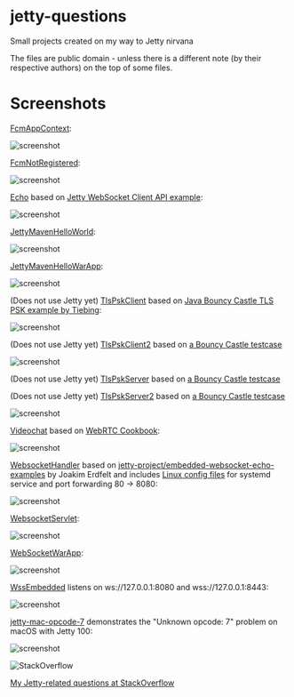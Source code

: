 jetty-questions
==========

Small projects created on my way to Jetty nirvana

The files are public domain - unless there is a different note (by their respective authors) on the top of some files.

Screenshots
==========

[FcmAppContext](https://github.com/afarber/jetty-questions/tree/master/FcmAppContext):

![screenshot](https://raw.github.com/afarber/jetty-questions/master/FcmAppContext/screenshot.png)


[FcmNotRegistered](https://github.com/afarber/jetty-questions/tree/master/FcmNotRegistered):

![screenshot](https://raw.github.com/afarber/jetty-questions/master/FcmNotRegistered/screenshot.png)


[Echo](https://github.com/afarber/jetty-questions/tree/master/Echo) based on [Jetty WebSocket Client API example](https://www.eclipse.org/jetty/documentation/current/jetty-websocket-client-api.html):

![screenshot](https://raw.github.com/afarber/jetty-questions/master/Echo/screenshot.png)


[JettyMavenHelloWorld](https://github.com/afarber/jetty-questions/tree/master/JettyMavenHelloWorld):

![screenshot](https://raw.github.com/afarber/jetty-questions/master/JettyMavenHelloWorld/screenshot.png)


[JettyMavenHelloWarApp](https://github.com/afarber/jetty-questions/tree/master/JettyMavenHelloWarApp):

![screenshot](https://raw.github.com/afarber/jetty-questions/master/JettyMavenHelloWarApp/screenshot.png)


(Does not use Jetty yet)
[TlsPskClient](https://github.com/afarber/jetty-questions/tree/master/TlsPskClient) based on [Java Bouncy Castle TLS PSK example by Tiebing](http://tiebing.blogspot.de/2013/09/java-bouncy-castle-tls-psk-example.html):

![screenshot](https://raw.github.com/afarber/jetty-questions/master/TlsPskClient/screenshot.png)


(Does not use Jetty yet)
[TlsPskClient2](https://github.com/afarber/jetty-questions/tree/master/TlsPskClient2) based on [a Bouncy Castle testcase](https://github.com/bcgit/bc-java/tree/master/core/src/test/java/org/bouncycastle/crypto/tls/test)

![screenshot](https://raw.github.com/afarber/jetty-questions/master/TlsPskClient2/screenshot.png)


(Does not use Jetty yet)
[TlsPskServer](https://github.com/afarber/jetty-questions/tree/master/TlsPskServer) based on [a Bouncy Castle testcase](https://github.com/bcgit/bc-java/tree/master/core/src/test/java/org/bouncycastle/crypto/tls/test)


(Does not use Jetty yet)
[TlsPskServer2](https://github.com/afarber/jetty-questions/tree/master/TlsPskServer2) based on [a Bouncy Castle testcase](https://github.com/bcgit/bc-java/tree/master/core/src/test/java/org/bouncycastle/crypto/tls/test)

![screenshot](https://raw.github.com/afarber/jetty-questions/master/TlsPskServer2/screenshot.png)


[Videochat](https://github.com/afarber/jetty-questions/tree/master/Videochat) based on [WebRTC Cookbook](https://www.packtpub.com/product/webrtc-cookbook/9781783284450):

![screenshot](https://raw.github.com/afarber/jetty-questions/master/Videochat/screenshot.png)


[WebsocketHandler](https://github.com/afarber/jetty-questions/tree/master/WebsocketHandler) based on [jetty-project/embedded-websocket-echo-examples](https://github.com/jetty-project/embedded-websocket-echo-examples) by Joakim Erdfelt and includes [Linux config files](https://github.com/afarber/jetty-questions/tree/master/WebsocketHandler/linux) for systemd service and port forwarding 80 -> 8080:

![screenshot](https://raw.github.com/afarber/jetty-questions/master/WebsocketHandler/screenshot.png)


[WebsocketServlet](https://github.com/afarber/jetty-questions/tree/master/WebsocketServlet):

![screenshot](https://raw.github.com/afarber/jetty-questions/master/WebsocketServlet/screenshot.png)


[WebSocketWarApp](https://github.com/afarber/jetty-questions/tree/master/WebSocketWarApp):

![screenshot](https://raw.github.com/afarber/jetty-questions/master/WebSocketWarApp/screenshot.png)


[WssEmbedded](https://github.com/afarber/jetty-questions/tree/master/WssEmbedded) listens on ws://127.0.0.1:8080 and wss://127.0.0.1:8443:

![screenshot](https://raw.github.com/afarber/jetty-questions/master/WssEmbedded/screenshot.png)


[jetty-mac-opcode-7](https://github.com/afarber/jetty-questions/tree/master/jetty-mac-opcode-7) demonstrates the "Unknown opcode: 7" problem on macOS with Jetty 100:

![screenshot](https://raw.github.com/afarber/jetty-questions/master/jetty-mac-opcode-7/screenshot.png)


![StackOverflow](http://stackoverflow.com/users/flair/165071.png)

[My Jetty-related questions at StackOverflow](http://stackoverflow.com/search?q=user:165071+[jetty])

